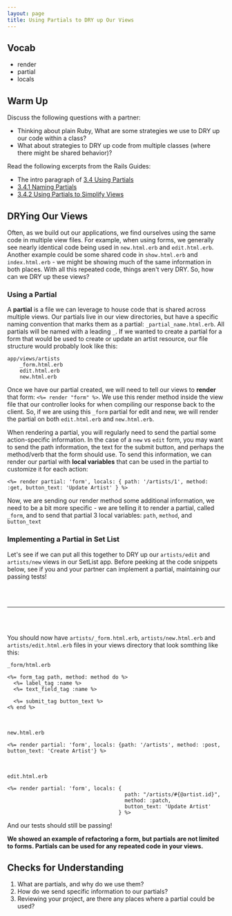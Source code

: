 ```yaml
---
layout: page
title: Using Partials to DRY up Our Views
---
```


## Vocab
* render
* partial
* locals

## Warm Up

Discuss the following questions with a partner:

* Thinking about plain Ruby, What are some strategies we use to DRY up our code within a class?
* What about strategies to DRY up code from multiple classes (where there might be shared behavior)?

Read the following excerpts from the Rails Guides:

* The intro paragraph of [3.4 Using Partials](https://guides.rubyonrails.org/layouts_and_rendering.html#using-partials)
* [3.4.1 Naming Partials](https://guides.rubyonrails.org/layouts_and_rendering.html#naming-partials)
* [3.4.2 Using Partials to Simplify Views](https://guides.rubyonrails.org/layouts_and_rendering.html#using-partials-to-simplify-views)

## DRYing Our Views

Often, as we build out our applications, we find ourselves using the same code in multiple view files.  For example, when using forms, we generally see nearly identical code being used in `new.html.erb` and `edit.html.erb`.  Another example could be some shared code in `show.html.erb` and `index.html.erb` - we might be showing much of the same information in both places. With all this repeated code, things aren't very DRY.  So, how can we DRY up these views?

### Using a Partial

A **partial** is a file we can leverage to house code that is shared across multiple views. Our partials live in our view directories, but have a specific naming convention that marks them as a partial: `_partial_name.html.erb`.  All partials will be named with a leading `_`.  If we wanted to create a partial for a form that would be used to create or update an artist resource, our file structure would probably look like this:

```
app/views/artists
    _form.html.erb
    edit.html.erb
    new.html.erb
```

Once we have our partial created, we will need to tell our views to **render** that form: `<%= render "form" %>`.  We use this render method inside the view file that our controller looks for when compiling our response back to the client.  So, if we are using this `_form` partial for edit and new, we will render the partial on both `edit.html.erb` and `new.html.erb`.

When rendering a partial, you will regularly need to send the partial some action-specific information. In the case of a `new` vs `edit` form, you may want to send the path information, the text for the submit button, and perhaps the method/verb that the form should use. To send this information, we can render our partial with **local variables** that can be used in the partial to customize it for each action:

```
<%= render partial: 'form', locals: { path: '/artists/1', method: :get, button_text: 'Update Artist' } %>
```

Now, we are sending our render method some additional information, we need to be a bit more specific - we are telling it to render a partial, called `_form`, and to send that partial 3 local variables: `path`, `method`, and `button_text`

### Implementing a Partial in Set List

Let's see if we can put all this together to DRY up our `artists/edit` and `artists/new` views in our SetList app. Before peeking at the code snippets below, see if you and your partner can implement a partial, maintaining our passing tests!

<br/>
<br/>

---------------------------------------

<br/>
<br/>

You should now have `artists/_form.html.erb`, `artists/new.html.erb` and `artists/edit.html.erb` files in your views directory that look somthing like this:

`_form/html.erb`

```
<%= form_tag path, method: method do %>
  <%= label_tag :name %>
  <%= text_field_tag :name %>

  <%= submit_tag button_text %>
<% end %>
```

<br/>

`new.html.erb`

```
<%= render partial: 'form', locals: {path: '/artists', method: :post, button_text: 'Create Artist'} %>
```

<br/>

`edit.html.erb`

```
<%= render partial: 'form', locals: {
                                      path: "/artists/#{@artist.id}",
                                      method: :patch,
                                      button_text: 'Update Artist'
                                    } %>
```

And our tests should still be passing!

**We showed an example of refactoring a form, but partials are not limited to forms. Partials can be used for any repeated code in your views.**

## Checks for Understanding

1. What are partials, and why do we use them?
1. How do we send specific information to our partials?
1. Reviewing your project, are there any places where a partial could be used?

